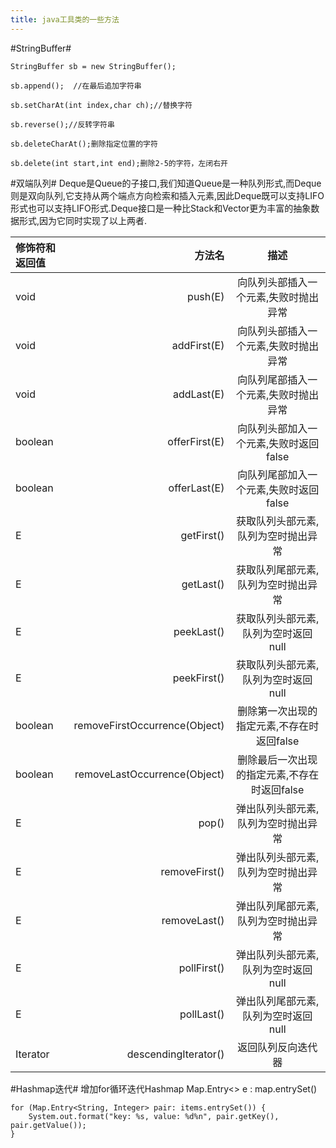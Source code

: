 ```yaml
---
title: java工具类的一些方法
---
```



#StringBuffer#
```
StringBuffer sb = new StringBuffer();

sb.append();  //在最后追加字符串

sb.setCharAt(int index,char ch);//替换字符

sb.reverse();//反转字符串

sb.deleteCharAt();删除指定位置的字符

sb.delete(int start,int end);删除2-5的字符，左闭右开
```

#双端队列#
Deque是Queue的子接口,我们知道Queue是一种队列形式,而Deque则是双向队列,它支持从两个端点方向检索和插入元素,因此Deque既可以支持LIFO形式也可以支持LIFO形式.Deque接口是一种比Stack和Vector更为丰富的抽象数据形式,因为它同时实现了以上两者.

| 修饰符和返回值|	方法名|	描述 |
| :-----| ----: | :----: |
| void | push(E) | 向队列头部插入一个元素,失败时抛出异常  |
| void | addFirst(E) | 向队列头部插入一个元素,失败时抛出异常 |
| void | addLast(E) | 向队列尾部插入一个元素,失败时抛出异常  |
| boolean | offerFirst(E) | 向队列头部加入一个元素,失败时返回false |
| boolean | offerLast(E) | 向队列尾部加入一个元素,失败时返回false |
| E | getFirst() | 获取队列头部元素,队列为空时抛出异常  |
| E | getLast() | 获取队列尾部元素,队列为空时抛出异常 |
| E | peekLast() | 获取队列头部元素,队列为空时返回null  |
| E | peekFirst() | 获取队列头部元素,队列为空时返回null |
| boolean | removeFirstOccurrence(Object) | 删除第一次出现的指定元素,不存在时返回false |
| boolean | removeLastOccurrence(Object) | 删除最后一次出现的指定元素,不存在时返回false |
| E | pop() | 弹出队列头部元素,队列为空时抛出异常  |
| E | removeFirst() | 弹出队列头部元素,队列为空时抛出异常 |
| E | removeLast() | 	弹出队列尾部元素,队列为空时抛出异常  |
| E | pollFirst() | 弹出队列头部元素,队列为空时返回null |
| E | pollLast() | 弹出队列尾部元素,队列为空时返回null  |
| Iterator<E> | descendingIterator() | 返回队列反向迭代器  |



#Hashmap迭代#
增加for循环迭代Hashmap
Map.Entry<> e : map.entrySet()
```
for (Map.Entry<String, Integer> pair: items.entrySet()) {
    System.out.format("key: %s, value: %d%n", pair.getKey(), pair.getValue());
}
```
